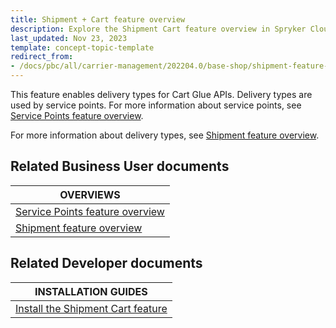```yaml
---
title: Shipment + Cart feature overview
description: Explore the Shipment Cart feature overview in Spryker Cloud Commerce OS to optimize shipping and cart management.
last_updated: Nov 23, 2023
template: concept-topic-template
redirect_from:
- /docs/pbc/all/carrier-management/202204.0/base-shop/shipment-feature-overview.html
---
```


This feature enables delivery types for Cart Glue APIs. Delivery types are used by service points. For more information about service points, see [Service Points feature overview](/docs/pbc/all/service-point-management/latest/unified-commerce/service-points-feature-overview.html).

For more information about delivery types, see [Shipment feature overview](/docs/pbc/all/carrier-management/{{page.version}}/base-shop/shipment-feature-overview.html).


## Related Business User documents

| OVERVIEWS |
| - |
| [Service Points feature overview](/docs/pbc/all/service-point-management/latest/unified-commerce/service-points-feature-overview.html) |
| [Shipment feature overview](/docs/pbc/all/carrier-management/{{page.version}}/base-shop/shipment-feature-overview.html) |

## Related Developer documents

| INSTALLATION GUIDES |
| - |
| [Install the Shipment Cart feature](/docs/pbc/all/carrier-management/{{page.version}}/base-shop/install-and-upgrade/install-features/install-the-shipment-cart-feature.html) |
